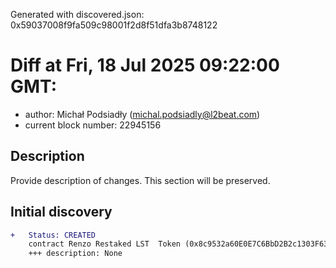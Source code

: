Generated with discovered.json: 0x59037008f9fa509c98001f2d8f51dfa3b8748122

# Diff at Fri, 18 Jul 2025 09:22:00 GMT:

- author: Michał Podsiadły (<michal.podsiadly@l2beat.com>)
- current block number: 22945156

## Description

Provide description of changes. This section will be preserved.

## Initial discovery

```diff
+   Status: CREATED
    contract Renzo Restaked LST  Token (0x8c9532a60E0E7C6BbD2B2c1303F63aCE1c3E9811)
    +++ description: None
```
